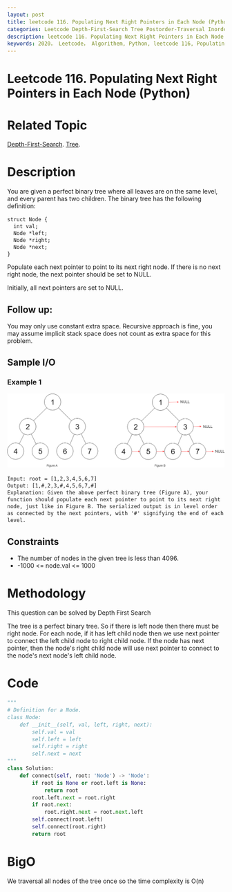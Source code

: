 ```yaml
---
layout: post
title: leetcode 116. Populating Next Right Pointers in Each Node (Python)
categories: Leetcode Depth-First-Search Tree Postorder-Traversal Inorder-Traversal
description: leetcode 116. Populating Next Right Pointers in Each Node (Python Solution)
keywords: 2020， Leetcode， Algorithem, Python, leetcode 116, Populating Next Right Pointers in Each Node, zhenyu, Depth-First-Search, DFS, Depth First Search, Tree, tree
---
```


# Leetcode 116. Populating Next Right Pointers in Each Node (Python)

# Related Topic
<a href="/categories/#Depth-First-Search" target="_blank"> Depth-First-Search</a>.
<a href="/categories/#Tree" target="_blank"> Tree</a>.

# Description
You are given a perfect binary tree where all leaves are on the same level, and every parent has two children. The binary tree has the following definition:
```
struct Node {
  int val;
  Node *left;
  Node *right;
  Node *next;
}
```
Populate each next pointer to point to its next right node. If there is no next right node, the next pointer should be set to NULL.

Initially, all next pointers are set to NULL.

## Follow up:

You may only use constant extra space.
Recursive approach is fine, you may assume implicit stack space does not count as extra space for this problem.

## Sample I/O
### Example 1
![116 sample](/images/blog/116_sample.png)
```
Input: root = [1,2,3,4,5,6,7]
Output: [1,#,2,3,#,4,5,6,7,#]
Explanation: Given the above perfect binary tree (Figure A), your function should populate each next pointer to point to its next right node, just like in Figure B. The serialized output is in level order as connected by the next pointers, with '#' signifying the end of each level.
```

## Constraints

* The number of nodes in the given tree is less than 4096.
* -1000 <= node.val <= 1000


# Methodology
This question can be solved by Depth First Search

The tree is a perfect binary tree. So if there is left node then there must be right node.
For each node, if it has left child node then we use next pointer to connect the left child node to right child node. If the node has next pointer, then the node's right child node will use next pointer to connect to the node's next node's left child node.

# Code
```python
"""
# Definition for a Node.
class Node:
    def __init__(self, val, left, right, next):
        self.val = val
        self.left = left
        self.right = right
        self.next = next
"""
class Solution:
    def connect(self, root: 'Node') -> 'Node':
        if root is None or root.left is None:
            return root
        root.left.next = root.right
        if root.next:
            root.right.next = root.next.left
        self.connect(root.left)
        self.connect(root.right)
        return root

```
# BigO
We traversal all nodes of the tree once so the time complexity is O(n)
